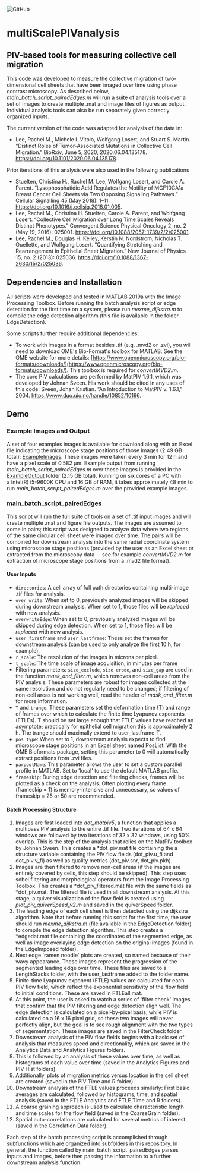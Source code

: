 ![GitHub](https://img.shields.io/github/license/ScientistRachel/multiScalePIVanalysis)
# multiScalePIVanalysis
## PIV-based tools for measuring collective cell migration

This code was developed to measure the collective migration of two-dimensional cell sheets that have been imaged over time using phase contrast microscopy.  As described below, _main_batch_script_pairedEdges.m_ will run a suite of analysis tools over a set of images to create multiple .mat and image files of figures as output.  Individual analysis tools can also be run separately given correctly organized inputs.

The current version of the code was adapted for analysis of the data in:
- Lee, Rachel M., Michele I. Vitolo, Wolfgang Losert, and Stuart S. Martin. “Distinct Roles of Tumor-Associated Mutations in Collective Cell Migration.” BioRxiv, June 5, 2020, 2020.06.04.135178. https://doi.org/10.1101/2020.06.04.135178.

Prior iterations of this analysis were also used in the following publications
- Stuelten, Christina H., Rachel M. Lee, Wolfgang Losert, and Carole A. Parent. “Lysophosphatidic Acid Regulates the Motility of MCF10CA1a Breast Cancer Cell Sheets via Two Opposing Signaling Pathways.” Cellular Signalling 45 (May 2018): 1–11. https://doi.org/10.1016/j.cellsig.2018.01.005.
- Lee, Rachel M., Christina H. Stuelten, Carole A. Parent, and Wolfgang Losert. “Collective Cell Migration over Long Time Scales Reveals Distinct Phenotypes.” Convergent Science Physical Oncology 2, no. 2 (May 19, 2016): 025001. https://doi.org/10.1088/2057-1739/2/2/025001.
- Lee, Rachel M., Douglas H. Kelley, Kerstin N. Nordstrom, Nicholas T. Ouellette, and Wolfgang Losert. “Quantifying Stretching and Rearrangement in Epithelial Sheet Migration.” New Journal of Physics 15, no. 2 (2013): 025036. https://doi.org/10.1088/1367-2630/15/2/025036.

## Dependencies and Installation
All scripts were developed and tested in MATLAB 2019a with the Image Processing Toolbox.  Before running the batch analysis script or edge detection for the first time on a system, please run _mexme_dijkstra.m_ to compile the edge detection algorithm (this file is available in the folder EdgeDetection). 

Some scripts further require additional dependencies:
- To work with images in a format besides .tif (e.g. .mvd2 or .zvi), you will need to download OME's Bio-Format's toolbox for MATLAB.  See the OME website for more details: [https://www.openmicroscopy.org/bio-formats/downloads/](https://www.openmicroscopy.org/bio-formats/downloads/).  This toolbox is required for _convertMVD2.m_.
- The core PIV calculations are performed by MatPIV 1.6.1, which was developed by Johnan Sveen. His work should be cited in any uses of this code: Sveen, Johan Kristian. “An Introduction to MatPIV v. 1.6.1,” 2004. https://www.duo.uio.no/handle/10852/10196.

## Demo

### Example Images and Output
A set of four examples images is available for download along with an Excel file indicating the microscope stage positions of those images (2.49 GB total): [ExampleImages](https://drive.google.com/drive/folders/1LdO4W2dw7qUMEHlDFs0smVRgTt2Wx2rG?usp=sharing).  These images were taken every 3 min for 12 h and have a pixel scale of 0.582 μm. Example output from running _main_batch_script_pairedEdges.m_ over these images is provided in the [ExampleOutput](https://drive.google.com/drive/folders/1y86h-95zrj-62u4K3dSNmjIOwVE8yPjH?usp=sharing) folder (2.15 GB total).  Running on six cores of a PC with a Intel(R) i5-9600K CPU and 16 GB of RAM, it takes approximately 48 min to run _main_batch_script_pairedEdges.m_ over the provided example images.

### main_batch_script_pairedEdges
This script will run the full suite of tools on a set of .tif input images and will create multiple .mat and figure file outputs.  The images are assumed to come in pairs; this script was designed to analyze data where two regions of the same circular cell sheet were imaged over time.  The pairs will be combined for downstream analysis into the same radial coordinate system using microscope stage positions (provided by the user as an Excel sheet or extracted from the microscopy data -- see for example _convertMVD2.m_ for extraction of microscope stage positions from a .mvd2 file format).

#### User Inputs
- `directories`: A cell array of full path directories containing multi-image .tif files for analysis.
- `over_write`: When set to 0, previously analyzed images will be skipped during downstream analysis. When set to 1, those files will be *replaced* with new analysis.
- `overwriteEdge`: When set to 0, previously analyzed images will be skipped during edge detection. When set to 1, those files will be *replaced* with new analysis.
- `user_firstframe` and `user_lastframe`: These set the frames for downstream analysis (can be used to only analyze the first 10 h, for example).
- `r_scale`: The resolution of the images in microns per pixel.
- `t_scale`: The time scale of image acquisition, in minutes per frame
- Filtering parameters: `size_exclude`, `size erode`, and `size_gap` are used in the function _mask_and_filter.m_, which removes non-cell areas from the PIV analysis.  These parameters are robust for images collected at the same resolution and do not regularly need to be changed; if filtering of non-cell areas is not working well, read the header of _mask_and_filter.m_ for more information.
- `T` and `trange`: These parameters set the deformation time (T) and range of frames over which to calculate the finite time Lyapunov exponents (FTLEs).  T should be set large enough that FTLE values have reached an asymptote; practically for epithelial cell migration this is approximately 2 h.  The trange should maximally extend to user_lastframe-T.
- `pos_type`: When set to 1, downstream analysis expects to find microscope stage positions in an Excel sheet named PosList.  With the OME Bioformats package, setting this parameter to 0 will automatically extract positions from .zvi files.
- `parpoolName`: This parameter allows the user to set a custom parallel profile in  MATLAB.  Set to 'local' to use the default MATLAB profile.
- `frameskip`: During edge detection and filtering checks, frames will be plotted as a check on the analysis.  Often plotting every frame (frameskip = 1) is memory-intensive and unnecessary, so values of frameskip = 25 or 50 are recommended.

#### Batch Processing Structure
1. Images are first loaded into _dot_matpiv5_, a function that applies a multipass PIV analysis to the entire .tif file.  Two iterations of 64 x 64 windows are followed by two iterations of 32 x 32 windows, using 50% overlap.  This is the step of the analysis that relies on the MatPIV toolbox by Johnan Sveen.  This creates a \*dot_piv.mat file containing the a structure variable containing the PIV flow fields (dot_piv.u_fi and dot_piv.v_fi) as well as quality metrics (dot_piv.snr, dot_piv.pkh).
2. Images are then filtered to remove non-cell areas (if the images are entirely covered by cells, this step should be skipped).  This step uses sobel filtering and morphological operators from the Image Processing Toolbox. This creates a \*dot_piv_filtered.mat file with the same fields as \*dot_piv.mat.  The filtered file is used in all downstream analysis.  At this stage, a quiver visualization of the flow field is created using _plot_piv_quiverSpeed_v2.m_ and saved in the quiverSpeed folder.
3. The leading edge of each cell sheet is then detected using the dijkstra algorithm.  Note that before running this script for the first time, the user should run _mexme_dijkstra.m_ (file available in the EdgeDetection folder) to compile the edge detection algorithm. This step creates a \*edgedat.mat file containing the coordinates of the segmented edge, as well as image overlaying edge detection on the original images (found in the EdgeImposed folder).
4. Next edge 'ramen noodle' plots are created, so named because of their wavy appearance.  These images represent the progression of the segmented leading edge over time.  These files are saved to a LengthStacks folder, with the user_lastframe added to the folder name.
5. Finite-time Lyapunov exponent (FTLE) values are calculated for each PIV flow field, which reflect the exponential sensitivity of the flow field to initial conditions.  These are saved in FTLEall.mat.
6. At this point, the user is asked to watch a series of 'filter check' images that confirm that the PIV filtering and edge detection align well.  The edge detection is calculated on a pixel-by-pixel basis, while PIV is calculated on a 16 x 16 pixel grid, so these two images will never perfectly align, but the goal is to see rough alignment with the two types of segementation.  These images are saved in the FilterCheck folder.
7. Downstream analysis of the PIV flow fields begins with a basic set of analysis that measures speed and directionality, which are saved in the Analytics Data and Analytics Figures folders.
8. This is followed by an analysis of these values over time, as well as histograms of each value over time (saved in the Analytics Figures and PIV Hist folders).
9. Additionally, plots of migration metrics versus location in the cell sheet are created (saved in the PIV Time and R folder).
10. Downstream analysis of the FTLE values proceeds similarly: First basic averages are calculated, followed by histograms, time, and spatial analysis (saved in the FTLE Analytics and FTLE Time and R folders).
11. A coarse graining approach is used to calculate characteristic length and time scales for the flow field (saved in the CoarseGrain folder).
12. Spatial auto-correlations are calculated for several metrics of interest (saved in the Correlation Data folder).

Each step of the batch processing script is accomplished through subfunctions which are organized into subfolders in this repository.  In general, the function called by main_batch_script_pairedEdges parses inputs and images, before then passing the information to a further downstream analysis function.
